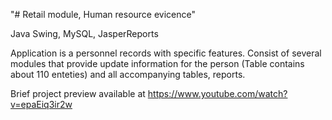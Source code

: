 "# Retail module, Human resource evicence" 


Java Swing, MySQL, JasperReports

Application is a personnel records with specific features. Consist of several modules that provide update information for the person (Table contains about 110 enteties) and all accompanying tables, reports.

Brief project preview available at https://www.youtube.com/watch?v=epaEiq3ir2w
